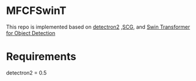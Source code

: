 # MFCFSwinT


This repo is implemented based on [detectron2](https://github.com/facebookresearch/detectron2) ,[SCG](https://github.com/wangbo-zhao/2021TIP-SCG), and  [Swin Transformer for Object Detection](https://github.com/SwinTransformer/Swin-Transformer-Object-Detection)
# Requirements
detectron2 = 0.5

